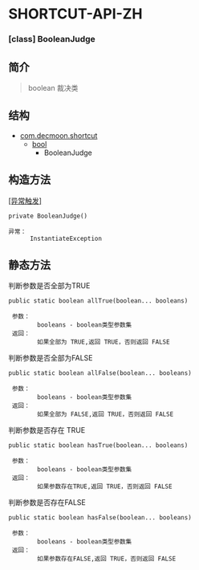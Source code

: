 # SHORTCUT-API-ZH

### [class] BooleanJudge


简介
-
> boolean 裁决类

结构
-
+ [com.decmoon.shortcut](API-zh.md)
    + [bool](package-bool-zh.md)
        + BooleanJudge

构造方法
-
[[异常触发]](exception-InstantiateException-zh.md)
````
private BooleanJudge()

异常：
      InstantiateException
````

静态方法
-
判断参数是否全部为TRUE
````
public static boolean allTrue(boolean... booleans)

 参数：
        booleans - boolean类型参数集
 返回：
        如果全部为 TRUE,返回 TRUE，否则返回 FALSE
````
判断参数是否全部为FALSE
```` 
public static boolean allFalse(boolean... booleans)

 参数：
        booleans - boolean类型参数集
 返回：
        如果全部为 FALSE,返回 TRUE，否则返回 FALSE
````
判断参数是否存在 TRUE
```` 
public static boolean hasTrue(boolean... booleans)

 参数：
        booleans - boolean类型参数集
 返回：
        如果参数存在TRUE,返回 TRUE，否则返回 FALSE
````

判断参数是否存在FALSE
```` 
public static boolean hasFalse(boolean... booleans)

 参数：
        booleans - boolean类型参数集
 返回：
        如果参数存在FALSE,返回 TRUE，否则返回 FALSE
````
